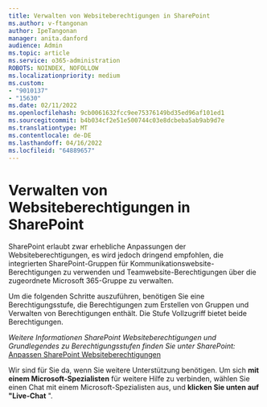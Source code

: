 ```yaml
---
title: Verwalten von Websiteberechtigungen in SharePoint
ms.author: v-ftangonan
author: IpeTangonan
manager: anita.danford
audience: Admin
ms.topic: article
ms.service: o365-administration
ROBOTS: NOINDEX, NOFOLLOW
ms.localizationpriority: medium
ms.custom:
- "9010137"
- "15630"
ms.date: 02/11/2022
ms.openlocfilehash: 9cb0061632fcc9ee75376149bd35ed96af101ed1
ms.sourcegitcommit: b4b034cf2e51e500744c03e8dcbeba5ab9ab9d7e
ms.translationtype: MT
ms.contentlocale: de-DE
ms.lasthandoff: 04/16/2022
ms.locfileid: "64889657"
---
```

# <a name="managing-site-permission-in-sharepoint"></a>Verwalten von Websiteberechtigungen in SharePoint

SharePoint erlaubt zwar erhebliche Anpassungen der Websiteberechtigungen, es wird jedoch dringend empfohlen, die integrierten SharePoint-Gruppen für Kommunikationswebsite-Berechtigungen zu verwenden und Teamwebsite-Berechtigungen über die zugeordnete Microsoft 365-Gruppe zu verwalten.

Um die folgenden Schritte auszuführen, benötigen Sie eine Berechtigungsstufe, die Berechtigungen zum Erstellen von Gruppen und Verwalten von Berechtigungen enthält. Die Stufe Vollzugriff bietet beide Berechtigungen.

*Weitere Informationen SharePoint Websiteberechtigungen und Grundlegendes zu Berechtigungsstufen finden Sie unter SharePoint:*
[Anpassen SharePoint Websiteberechtigungen](https://docs.microsoft.com/sharepoint/customize-sharepoint-site-permissions)

Wir sind für Sie da, wenn Sie weitere Unterstützung benötigen. Um sich **mit einem Microsoft-Spezialisten** für weitere Hilfe zu verbinden, wählen Sie einen Chat mit einem Microsoft-Spezialisten aus, und **klicken Sie unten auf "Live-Chat** ".
